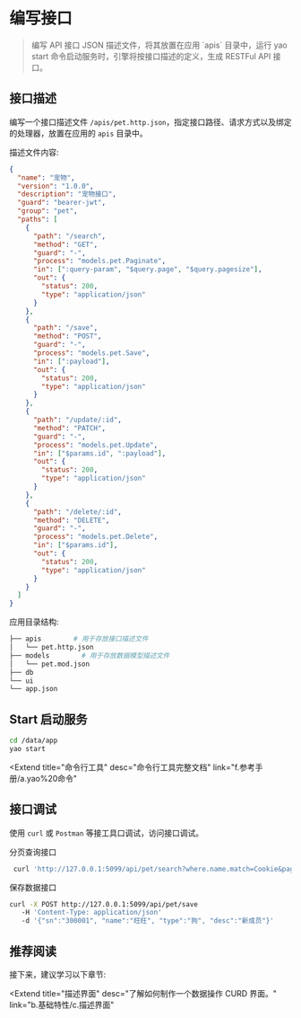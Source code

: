 # 编写接口

<blockquote>
  编写 API 接口 JSON 描述文件，将其放置在应用 `apis` 目录中，运行 yao start
  命令启动服务时，引擎将按接口描述的定义，生成 RESTFul API 接口。
</blockquote>

## 接口描述

编写一个接口描述文件 `/apis/pet.http.json`，指定接口路径、请求方式以及绑定的处理器，放置在应用的 `apis` 目录中。

描述文件内容:

```json
{
  "name": "宠物",
  "version": "1.0.0",
  "description": "宠物接口",
  "guard": "bearer-jwt",
  "group": "pet",
  "paths": [
    {
      "path": "/search",
      "method": "GET",
      "guard": "-",
      "process": "models.pet.Paginate",
      "in": [":query-param", "$query.page", "$query.pagesize"],
      "out": {
        "status": 200,
        "type": "application/json"
      }
    },
    {
      "path": "/save",
      "method": "POST",
      "guard": "-",
      "process": "models.pet.Save",
      "in": [":payload"],
      "out": {
        "status": 200,
        "type": "application/json"
      }
    },
    {
      "path": "/update/:id",
      "method": "PATCH",
      "guard": "-",
      "process": "models.pet.Update",
      "in": ["$params.id", ":payload"],
      "out": {
        "status": 200,
        "type": "application/json"
      }
    },
    {
      "path": "/delete/:id",
      "method": "DELETE",
      "guard": "-",
      "process": "models.pet.Delete",
      "in": ["$params.id"],
      "out": {
        "status": 200,
        "type": "application/json"
      }
    }
  ]
}
```

应用目录结构:

```bash
├── apis        # 用于存放接口描述文件
│   └── pet.http.json
├── models        # 用于存放数据模型描述文件
│   └── pet.mod.json
├── db
└── ui
└── app.json
```

## Start 启动服务

```bash
cd /data/app
yao start
```

<Extend
  title="命令行工具"
  desc="命令行工具完整文档"
  link="f.参考手册/a.yao%20命令"
></Extend>

## 接口调试

使用 `curl` 或 `Postman` 等接工具口调试，访问接口调试。

分页查询接口

```bash
 curl 'http://127.0.0.1:5099/api/pet/search?where.name.match=Cookie&page=1&pagesize=1'
```

保存数据接口

```bash
curl -X POST http://127.0.0.1:5099/api/pet/save
   -H 'Content-Type: application/json'
   -d '{"sn":"300001", "name":"旺旺", "type":"狗", "desc":"新成员"}'
```

## 推荐阅读

接下来，建议学习以下章节:

<Extend
  title="描述界面"
  desc="了解如何制作一个数据操作 CURD 界面。"
  link="b.基础特性/c.描述界面"
></Extend>

<Div style={{ display: "flex", justifyContent: "space-between" }}>
  <Link
    type="prev"
    title="创建数据模型"
    link="b.基础特性/a.创建数据模型"
  ></Link>
  <Link type="next" title="描述界面" link="b.基础特性/c.描述界面"></Link>
</Div>
